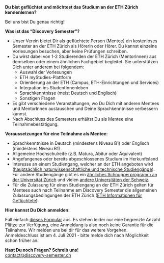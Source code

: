 **Du bist geflüchtet und möchtest das Studium an der ETH Zürich kennenlernen?**

Bei uns bist Du genau richtig!

**Was ist das “Discovery Semester”?**

- Unser Verein bietet Dir als geflüchtete Person (Mentee) ein kostenloses Semester an der ETH Zürich als Hörerin oder Hörer. Du kannst einzelne Vorlesungen besuchen, aber keine Prüfungen schreiben.
- Du wirst dabei von 1-2 Studierenden der ETH Zürich (MentorInnen) aus demselben oder einem ähnlichen Fachgebiet begleitet. Sie unterstützen Dich unter anderem bei folgendem:
  - Auswahl der Vorlesungen
  - ETH myStudies-Plattform
  - Orientierung an der ETH (Campus, ETH-Einrichtungen und Services)
  - Integration ins StudentInnenleben
  - Sprachkenntnisse (meist Deutsch und Englisch)
  - Sonstigen Fragen
- Es gibt verschiedene Veranstaltungen, wo Du Dich mit anderen Mentees und MentorInnen austauschen und Deine Sprachkenntnisse verbessern kannst.
- Nach Abschluss des Semesters erhältst Du als Mentee eine Teilnahmebestätigung.

**Voraussetzungen für eine Teilnahme als Mentee:**

- Sprachkenntnisse in Deutsch (mindestens Niveau B1) oder Englisch (mindestens Niveau B1)
- Allgemeine Hochschulreife (z.B. Matura, Abitur oder Äquivalent)
- Angefangenes oder bereits abgeschlossenes Studium im Herkunftsland 
- Interesse an einem Studiengang, welcher an der ETH angeboten wird ([hauptsächlich naturwissenschaftliche und technische Studiengänge](https://ethz.ch/de/studium/bachelor/studienangebot.html)). Für andere Studiengänge gibt es ein [ähnliches Schnupperprogramm an der Universität Zürich](https://www.int.uzh.ch/de/in/refugees.html) und vielen [andere Universitäten der Schweiz](https://www.perspektiven-studium.ch/hochschulprojekte-schweiz/).
- Für die Zulassung für einen Studiengang an der ETH Zürich gelten für Mentees auch nach Teilnahme am Discovery Semester die allgemeinen Zulassungsbedingungen der ETH Zürich ([ETH Informationen für Geflüchtete](https://ethz.ch/de/studium/international-einreise-aufenthalt/fluechtlinge.html)).

**Hier kannst Du Dich anmelden:**

Füll einfach [dieses Formular](https://docs.google.com/forms/d/e/1FAIpQLScqlNL28YcNBblMdOoIQpe8rqwPojdJ7C9td6YXXM0u4I023g/viewform?usp=sf_link) aus. Es stehen leider nur eine begrenzte Anzahl Plätze zur Verfügung, eine Anmeldung is also noch keine Garantie für die Teilnahme. Wir melden uns bei dir für das weitere Vorgehen.  
Anmeldeschluss ist am 4. Juli 2021 - bitte melde dich nach Möglichkeit schon früher an.

**Hast Du noch Fragen? Schreib uns!**  
[contact@discovery-semester.ch](mailto:contact@discovery-semester.ch)
